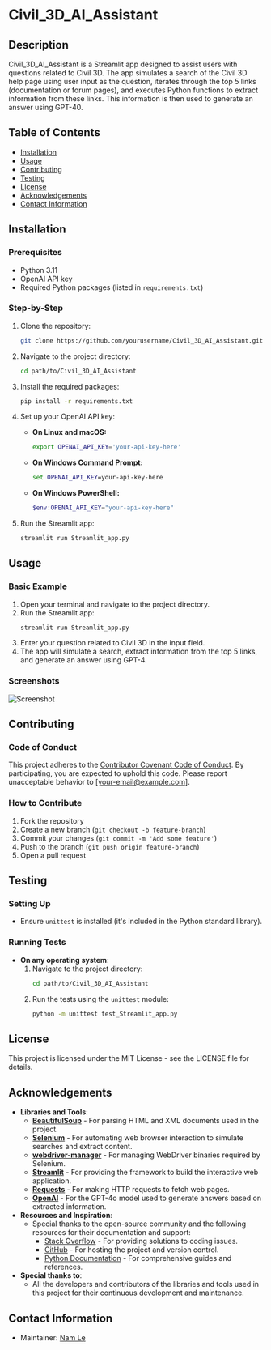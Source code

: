 # Civil_3D_AI_Assistant

## Description
Civil_3D_AI_Assistant is a Streamlit app designed to assist users with questions related to Civil 3D. The app simulates a search of the Civil 3D help page using user input as the question, iterates through the top 5 links (documentation or forum pages), and executes Python functions to extract information from these links. This information is then used to generate an answer using GPT-40.

## Table of Contents
- [Installation](#installation)
- [Usage](#usage)
- [Contributing](#contributing)
- [Testing](#testing)
- [License](#license)
- [Acknowledgements](#acknowledgements)
- [Contact Information](#contact-information)

## Installation
### Prerequisites
- Python 3.11
- OpenAI API key
- Required Python packages (listed in `requirements.txt`)

### Step-by-Step
1. Clone the repository:
    ```bash
    git clone https://github.com/yourusername/Civil_3D_AI_Assistant.git
    ```
2. Navigate to the project directory:
    ```bash
    cd path/to/Civil_3D_AI_Assistant
    ```
3. Install the required packages:
    ```bash
    pip install -r requirements.txt
    ```
4. Set up your OpenAI API key:

    - **On Linux and macOS:**
        ```bash
        export OPENAI_API_KEY='your-api-key-here'
        ```

    - **On Windows Command Prompt:**
        ```cmd
        set OPENAI_API_KEY=your-api-key-here
        ```

    - **On Windows PowerShell:**
        ```powershell
        $env:OPENAI_API_KEY="your-api-key-here"
        ```

5. Run the Streamlit app:
    ```bash
    streamlit run Streamlit_app.py
    ```
    
## Usage
### Basic Example
1. Open your terminal and navigate to the project directory.
2. Run the Streamlit app:
    ```bash
    streamlit run Streamlit_app.py
    ```
3. Enter your question related to Civil 3D in the input field.
4. The app will simulate a search, extract information from the top 5 links, and generate an answer using GPT-4.

### Screenshots
![Screenshot](https://github.com/Namle-git/Civil_3D_AI_Assistant/assets/151961878/94705563-a6c8-4773-a3db-89d859e650a9)


## Contributing
### Code of Conduct
This project adheres to the [Contributor Covenant Code of Conduct](CODE_OF_CONDUCT.md). By participating, you are expected to uphold this code. Please report unacceptable behavior to [your-email@example.com].

### How to Contribute
1. Fork the repository
2. Create a new branch (`git checkout -b feature-branch`)
3. Commit your changes (`git commit -m 'Add some feature'`)
4. Push to the branch (`git push origin feature-branch`)
5. Open a pull request

## Testing
### Setting Up
- Ensure `unittest` is installed (it's included in the Python standard library).

### Running Tests
- **On any operating system**:
    1. Navigate to the project directory:
        ```bash
        cd path/to/Civil_3D_AI_Assistant
        ```
    2. Run the tests using the `unittest` module:
        ```bash
        python -m unittest test_Streamlit_app.py
        ```
        
## License
This project is licensed under the MIT License - see the LICENSE file for details.

## Acknowledgements

- **Libraries and Tools**:
  - **[BeautifulSoup](https://www.crummy.com/software/BeautifulSoup/)** - For parsing HTML and XML documents used in the project.
  - **[Selenium](https://www.selenium.dev/)** - For automating web browser interaction to simulate searches and extract content.
  - **[webdriver-manager](https://pypi.org/project/webdriver-manager/)** - For managing WebDriver binaries required by Selenium.
  - **[Streamlit](https://streamlit.io/)** - For providing the framework to build the interactive web application.
  - **[Requests](https://docs.python-requests.org/en/latest/)** - For making HTTP requests to fetch web pages.
  - **[OpenAI](https://www.openai.com)** - For the GPT-4o model used to generate answers based on extracted information.
- **Resources and Inspiration**:
  - Special thanks to the open-source community and the following resources for their documentation and support:
    - [Stack Overflow](https://stackoverflow.com/) - For providing solutions to coding issues.
    - [GitHub](https://github.com/) - For hosting the project and version control.
    - [Python Documentation](https://docs.python.org/3/) - For comprehensive guides and references.
- **Special thanks to**:
  - All the developers and contributors of the libraries and tools used in this project for their continuous development and maintenance.

## Contact Information
- Maintainer: [Nam Le](mailto:nemole1407@gmail.com)

